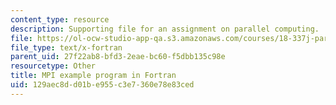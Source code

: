 ```yaml
---
content_type: resource
description: Supporting file for an assignment on parallel computing.
file: https://ol-ocw-studio-app-qa.s3.amazonaws.com/courses/18-337j-parallel-computing-fall-2011/129aec8dd01be955c3e7360e78e83ced_mpipi.f
file_type: text/x-fortran
parent_uid: 27f22ab8-bfd3-2eae-bc60-f5dbb135c98e
resourcetype: Other
title: MPI example program in Fortran
uid: 129aec8d-d01b-e955-c3e7-360e78e83ced
---
```

